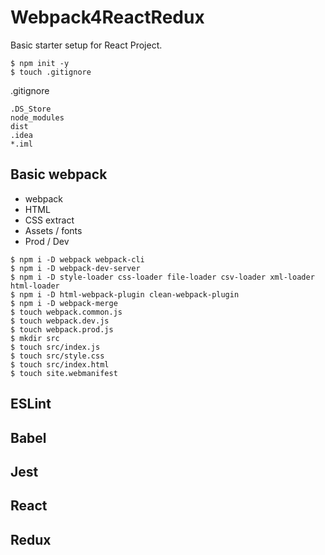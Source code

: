 # Webpack4ReactRedux

Basic starter setup for React Project.

```
$ npm init -y
$ touch .gitignore
```

.gitignore
```
.DS_Store
node_modules
dist
.idea
*.iml
```

## Basic webpack

* webpack
* HTML
* CSS extract
* Assets / fonts
* Prod / Dev

```
$ npm i -D webpack webpack-cli
$ npm i -D webpack-dev-server
$ npm i -D style-loader css-loader file-loader csv-loader xml-loader html-loader
$ npm i -D html-webpack-plugin clean-webpack-plugin
$ npm i -D webpack-merge
$ touch webpack.common.js
$ touch webpack.dev.js
$ touch webpack.prod.js
$ mkdir src
$ touch src/index.js
$ touch src/style.css
$ touch src/index.html
$ touch site.webmanifest
```

## ESLint

## Babel

## Jest

## React

## Redux
